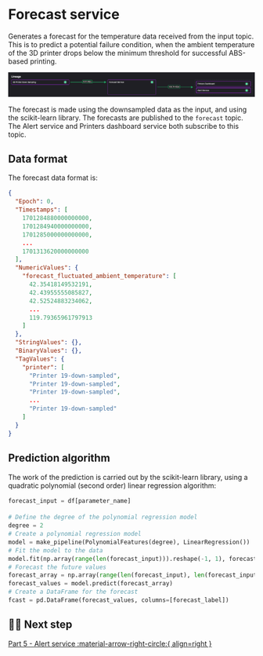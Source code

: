 # Forecast service

Generates a forecast for the temperature data received from the input topic. This is to predict a potential failure condition, when the ambient temperature of the 3D printer drops below the minimum threshold for successful ABS-based printing.

![Forecast pipeline segment](./images/forecast-pipeline-segment.png)

The forecast is made using the downsampled data as the input, and using the scikit-learn library. The forecasts are published to the `forecast` topic. The Alert service and Printers dashboard service both subscribe to this topic.

## Data format

The forecast data format is:

```json
{
  "Epoch": 0,
  "Timestamps": [
    1701284880000000000,
    1701284940000000000,
    1701285000000000000,
    ...
    1701313620000000000
  ],
  "NumericValues": {
    "forecast_fluctuated_ambient_temperature": [
      42.35418149532191,
      42.43955555085827,
      42.52524883234062,
      ...
      119.79365961797913
    ]
  },
  "StringValues": {},
  "BinaryValues": {},
  "TagValues": {
    "printer": [
      "Printer 19-down-sampled",
      "Printer 19-down-sampled",
      "Printer 19-down-sampled",
      ...
      "Printer 19-down-sampled"
    ]
  }
}
```

## Prediction algorithm

The work of the prediction is carried out by the scikit-learn library, using a quadratic polynomial (second order) linear regression algorithm:

``` python
forecast_input = df[parameter_name]

# Define the degree of the polynomial regression model
degree = 2
# Create a polynomial regression model
model = make_pipeline(PolynomialFeatures(degree), LinearRegression())
# Fit the model to the data
model.fit(np.array(range(len(forecast_input))).reshape(-1, 1), forecast_input)
# Forecast the future values
forecast_array = np.array(range(len(forecast_input), len(forecast_input) + forecast_length)).reshape(-1, 1)
forecast_values = model.predict(forecast_array)
# Create a DataFrame for the forecast
fcast = pd.DataFrame(forecast_values, columns=[forecast_label])
```

## 🏃‍♀️ Next step

[Part 5 - Alert service :material-arrow-right-circle:{ align=right }](./alert-service.md)
